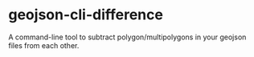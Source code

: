# geojson-cli-difference
A command-line tool to subtract polygon/multipolygons in your geojson files from each other.
